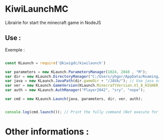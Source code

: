 # KiwiLaunchMC
 Librairie for start the minecraft game in NodeJS

## Use :

Exemple : 

```ts

const KLaunch = require('@kiwigdc/kiwilaunch')

var parameters = new KLaunch.ParametersManager(1024, 2048 , "M");
var dir = new KLaunch.DirectoryManager("C:/Users/yhgor/AppData/Roaming/.LauncherTest", "natives", "libs", "minecraft.jar", "assets");
var java = new KLaunch.JavaPath(dir.gameDir + "/JAVA/"); // Use java or directory (/bin/java.exe is add into class)
var ver = new KLaunch.GameVersion(KLaunch.MinecraftVersion.V1_8_HIGHER, KLaunch.GameTweak.FORGE, "1.12.2");
var auth = new KLaunch.AuthManager("Player2042", "sry", "nope");

var cmd = new KLaunch.Launch(java, parameters, dir, ver, auth);


console.log(cmd.launch()); // Print the fully command (Not execute for the moment)

```

# Other informations :


